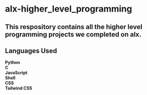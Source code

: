 # alx-higher_level_programming
## This respository contains all the higher level programming projects we completed on alx.
## Languages Used
<b>Python<b>
<br>
<b>C<b>
<br>
<b>JavaScript<b>
<br>
<b>Shell<b>
<br>
<b>CSS<b>
<br>
<b>Tailwind CSS<b>
